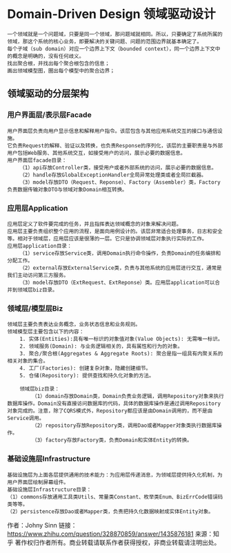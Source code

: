 # Domain-Driven Design 领域驱动设计

    一个领域就是一个问题域，只要是同一个领域，那问题域就相同。所以，只要确定了系统所属的领域，那这个系统的核心业务，即要解决的关键问题、问题的范围边界就基本确定了。
    每个子域（sub domain）对应一个边界上下文（bounded context），同一个边界上下文中的概念是明确的，没有任何歧义。
    找出聚合根，并找出每个聚合根包含的信息；
    画出领域模型图，圈出每个模型中的聚合边界；
## 领域驱动的分层架构
### 用户界面层/表示层Facade
    用户界面层负责向用户显示信息和解释用户指令。该层包含与其他应用系统交互的接口与通信设施。
    它负责Request的解释、验证以及转换，也负责Response的序列化，该层的主要职责是与外部用户包括Web服务、其他系统交互，如接受用户的访问，展示必要的数据信息。
    用户界面层facade目录：
        （1）api存放Controller类，接受用户或者外部系统的访问，展示必要的数据信息。
        （2）handle存放GlobalExceptionHandler全局异常处理类或者全局拦截器。
        （3）model存放DTO（Request、Reponse）、Factory（Assembler）类，Factory负责数据传输对象DTO与领域对象Domain相互转换。

### 应用层Application
    应用层定义了软件要完成的任务，并且指挥表达领域概念的对象来解决问题。
    应用层主要负责组织整个应用的流程，是面向用例设计的。该层非常适合处理事务，日志和安全等。相对于领域层，应用层应该是很薄的一层。它只是协调领域层对象执行实际的工作。
    应用层application目录：
        （1）service存放Service类，调用Domain执行命令操作，负责Domain的任务编排和分配工作。
        （2）external存放ExternalService类，负责与其他系统的应用层进行交互，通常是我们主动访问第三方服务。
        （3）model存放DTO（ExtRequest、ExtReponse）类。应用层application可以合并到领域层biz目录。
### 领域层/模型层Biz
    领域层主要负责表达业务概念，业务状态信息和业务规则。
    领域模型层主要包含以下的内容：
        1. 实体(Entities):具有唯一标识的对象值对象(Value Objects): 无需唯一标识。
        2. 领域服务(Domain): 与业务逻辑相关的，具有属性和行为的对象。
        3. 聚合/聚合根(Aggregates & Aggregate Roots): 聚合是指一组具有内聚关系的相关对象的集合。
        4. 工厂(Factories): 创建复杂对象，隐藏创建细节。
        5. 仓储(Repository): 提供查找和持久化对象的方法。

        领域层biz目录：
            （1）domain存放Domain类，Domain负责业务逻辑，调用Repository对象来执行数据库操作。Domain没有直接访问数据库的代码，具体的数据库操作是通过调用Repository对象完成的。注意，除了CQRS模式外，Repository都应该是由Domain调用的，而不是由Service调用。
            （2）repository存放Repository类，调用Dao或者Mapper对象类执行数据库操作。
            （3）factory存放Factory类，负责Domain和实体Entity的转换。

### 基础设施层Infrastructure
    基础设施层为上面各层提供通用的技术能力：为应用层传递消息，为领域层提供持久化机制，为用户界面层绘制屏幕组件。
    基础设施层Infrastructure目录：
    （1）commons存放通用工具类Utils、常量类Constant、枚举类Enum、BizErrCode错误码类等等。
    （2）persistence存放Dao或者Mapper类，负责把持久化数据映射成实体Entity对象。

作者：Johny Sinn
链接：https://www.zhihu.com/question/328870859/answer/1435876181
来源：知乎
著作权归作者所有。商业转载请联系作者获得授权，非商业转载请注明出处。